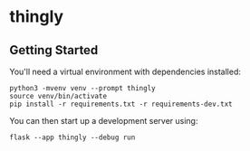 # thingly

## Getting Started
You'll need a virtual environment with dependencies installed:

```shell
python3 -mvenv venv --prompt thingly
source venv/bin/activate
pip install -r requirements.txt -r requirements-dev.txt
```

You can then start up a development server using:

```shell
flask --app thingly --debug run
```
